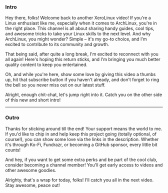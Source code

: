 ### Intro

Hey there, folks! Welcome back to another XeroLinux video! If you're a Linux enthusiast like me, especially when it comes to ArchLinux, you're in the right place. This channel is all about sharing handy guides, cool tips, and awesome tricks to take your Linux skills to the next level. And why ArchLinux, you might wonder? Simple – it's my go-to choice, and I'm excited to contribute to its community and growth.

That being said, after quite a long break, I'm excited to reconnect with you all again! Here's hoping this return sticks, and I'm bringing you much better quality content to keep you entertained.

Oh, and while you're here, show some love by giving this video a thumbs up, hit that subscribe button if you haven't already, and don't forget to ring the bell so you never miss out on our latest stuff.

Alright, enough chit-chat, let's jump right into it. Catch you on the other side of this new and short intro!

------------------------------------------------------------------------------------------------------------------

### Outro

Thanks for sticking around till the end! Your support means the world to me. If you'd like to chip in and help keep this project going (totally optional, of course!), you can show some love via the links in the description. Whether it's through Ko-Fi, Fundrazr, or becoming a GitHub sponsor, every little bit counts!

And hey, if you want to get some extra perks and be part of the cool club, consider becoming a channel member! You'll get early access to videos and other awesome goodies.

Alrighty, that's a wrap for today, folks! I'll catch you all in the next video. Stay awesome, peace out!


